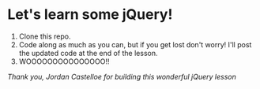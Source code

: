 # Let's learn some jQuery!

1. Clone this repo.
1. Code along as much as you can, but if you get lost don't worry! I'll post the updated code at the end of the lesson.
1. WOOOOOOOOOOOOOOO!!

_Thank you, Jordan Castelloe for building this wonderful jQuery lesson_
